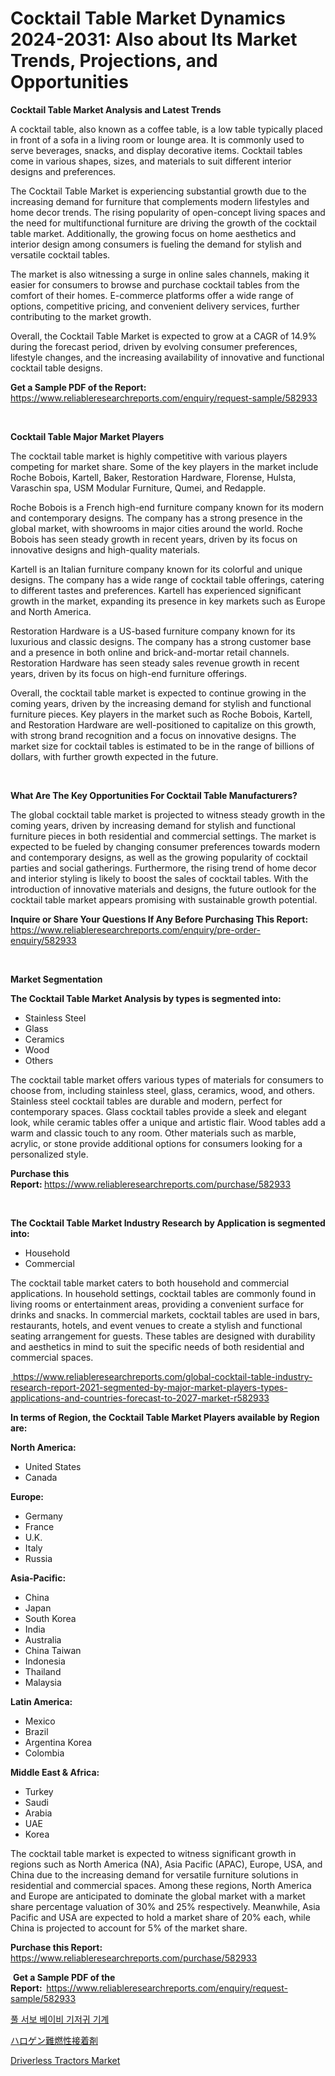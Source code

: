 <p><h1>Cocktail Table Market Dynamics 2024-2031: Also about Its Market Trends, Projections, and Opportunities</h1></p><p><strong>Cocktail Table Market Analysis and Latest Trends</strong></p>
<p><p>A cocktail table, also known as a coffee table, is a low table typically placed in front of a sofa in a living room or lounge area. It is commonly used to serve beverages, snacks, and display decorative items. Cocktail tables come in various shapes, sizes, and materials to suit different interior designs and preferences.</p><p>The Cocktail Table Market is experiencing substantial growth due to the increasing demand for furniture that complements modern lifestyles and home decor trends. The rising popularity of open-concept living spaces and the need for multifunctional furniture are driving the growth of the cocktail table market. Additionally, the growing focus on home aesthetics and interior design among consumers is fueling the demand for stylish and versatile cocktail tables.</p><p>The market is also witnessing a surge in online sales channels, making it easier for consumers to browse and purchase cocktail tables from the comfort of their homes. E-commerce platforms offer a wide range of options, competitive pricing, and convenient delivery services, further contributing to the market growth.</p><p>Overall, the Cocktail Table Market is expected to grow at a CAGR of 14.9% during the forecast period, driven by evolving consumer preferences, lifestyle changes, and the increasing availability of innovative and functional cocktail table designs.</p></p>
<p><strong>Get a Sample PDF of the Report:&nbsp;</strong> <a href="https://www.reliableresearchreports.com/enquiry/request-sample/582933">https://www.reliableresearchreports.com/enquiry/request-sample/582933</a></p>
<p>&nbsp;</p>
<p><strong>Cocktail Table Major Market Players</strong></p>
<p><p>The cocktail table market is highly competitive with various players competing for market share. Some of the key players in the market include Roche Bobois, Kartell, Baker, Restoration Hardware, Florense, Hulsta, Varaschin spa, USM Modular Furniture, Qumei, and Redapple.</p><p>Roche Bobois is a French high-end furniture company known for its modern and contemporary designs. The company has a strong presence in the global market, with showrooms in major cities around the world. Roche Bobois has seen steady growth in recent years, driven by its focus on innovative designs and high-quality materials.</p><p>Kartell is an Italian furniture company known for its colorful and unique designs. The company has a wide range of cocktail table offerings, catering to different tastes and preferences. Kartell has experienced significant growth in the market, expanding its presence in key markets such as Europe and North America.</p><p>Restoration Hardware is a US-based furniture company known for its luxurious and classic designs. The company has a strong customer base and a presence in both online and brick-and-mortar retail channels. Restoration Hardware has seen steady sales revenue growth in recent years, driven by its focus on high-end furniture offerings.</p><p>Overall, the cocktail table market is expected to continue growing in the coming years, driven by the increasing demand for stylish and functional furniture pieces. Key players in the market such as Roche Bobois, Kartell, and Restoration Hardware are well-positioned to capitalize on this growth, with strong brand recognition and a focus on innovative designs. The market size for cocktail tables is estimated to be in the range of billions of dollars, with further growth expected in the future.</p></p>
<p>&nbsp;</p>
<p><strong>What Are The Key Opportunities For Cocktail Table Manufacturers?</strong></p>
<p><p>The global cocktail table market is projected to witness steady growth in the coming years, driven by increasing demand for stylish and functional furniture pieces in both residential and commercial settings. The market is expected to be fueled by changing consumer preferences towards modern and contemporary designs, as well as the growing popularity of cocktail parties and social gatherings. Furthermore, the rising trend of home decor and interior styling is likely to boost the sales of cocktail tables. With the introduction of innovative materials and designs, the future outlook for the cocktail table market appears promising with sustainable growth potential.</p></p>
<p><strong>Inquire or Share Your Questions If Any Before Purchasing This Report:</strong> <a href="https://www.reliableresearchreports.com/enquiry/pre-order-enquiry/582933">https://www.reliableresearchreports.com/enquiry/pre-order-enquiry/582933</a></p>
<p>&nbsp;</p>
<p><strong>Market Segmentation</strong></p>
<p><strong>The Cocktail Table Market Analysis by types is segmented into:</strong></p>
<p><ul><li>Stainless Steel</li><li>Glass</li><li>Ceramics</li><li>Wood</li><li>Others</li></ul></p>
<p><p>The cocktail table market offers various types of materials for consumers to choose from, including stainless steel, glass, ceramics, wood, and others. Stainless steel cocktail tables are durable and modern, perfect for contemporary spaces. Glass cocktail tables provide a sleek and elegant look, while ceramic tables offer a unique and artistic flair. Wood tables add a warm and classic touch to any room. Other materials such as marble, acrylic, or stone provide additional options for consumers looking for a personalized style.</p></p>
<p><strong>Purchase this Report:&nbsp;</strong><a href="https://www.reliableresearchreports.com/purchase/582933">https://www.reliableresearchreports.com/purchase/582933</a></p>
<p>&nbsp;</p>
<p><strong>The Cocktail Table Market Industry Research by Application is segmented into:</strong></p>
<p><ul><li>Household</li><li>Commercial</li></ul></p>
<p><p>The cocktail table market caters to both household and commercial applications. In household settings, cocktail tables are commonly found in living rooms or entertainment areas, providing a convenient surface for drinks and snacks. In commercial markets, cocktail tables are used in bars, restaurants, hotels, and event venues to create a stylish and functional seating arrangement for guests. These tables are designed with durability and aesthetics in mind to suit the specific needs of both residential and commercial spaces.</p></p>
<p><a href="https://www.reliableresearchreports.com/global-cocktail-table-industry-research-report-2021-segmented-by-major-market-players-types-applications-and-countries-forecast-to-2027-market-r582933">&nbsp;https://www.reliableresearchreports.com/global-cocktail-table-industry-research-report-2021-segmented-by-major-market-players-types-applications-and-countries-forecast-to-2027-market-r582933</a></p>
<p><strong>In terms of Region, the Cocktail Table Market Players available by Region are:</strong></p>
<p>
    <p> <strong> North America: </strong>
        <ul>
            <li>United States</li>
            <li>Canada</li>
        </ul>
        </p> 
    <p> <strong> Europe: </strong>
        <ul>
            <li>Germany</li>
            <li>France</li>
            <li>U.K.</li>
            <li>Italy</li>
            <li>Russia</li>
        </ul>
        </p> 
    <p> <strong> Asia-Pacific: </strong>
        <ul>
            <li>China</li>
            <li>Japan</li>
            <li>South Korea</li>
            <li>India</li>
            <li>Australia</li>
            <li>China Taiwan</li>
            <li>Indonesia</li>
            <li>Thailand</li>
            <li>Malaysia</li>
        </ul>
        </p> 
    <p> <strong> Latin America: </strong>
        <ul>
            <li>Mexico</li>
            <li>Brazil</li>
            <li>Argentina Korea</li>
            <li>Colombia</li>
        </ul>
        </p> 
    <p> <strong> Middle East & Africa: </strong>
        <ul>
            <li>Turkey</li>
            <li>Saudi</li>
            <li>Arabia</li>
            <li>UAE</li>
            <li>Korea</li>
        </ul>
    </p>
    </p>
<p><p>The cocktail table market is expected to witness significant growth in regions such as North America (NA), Asia Pacific (APAC), Europe, USA, and China due to the increasing demand for versatile furniture solutions in residential and commercial spaces. Among these regions, North America and Europe are anticipated to dominate the global market with a market share percentage valuation of 30% and 25% respectively. Meanwhile, Asia Pacific and USA are expected to hold a market share of 20% each, while China is projected to account for 5% of the market share.</p></p>
<p><strong>Purchase this Report: </strong><a href="https://www.reliableresearchreports.com/purchase/582933">https://www.reliableresearchreports.com/purchase/582933</a></p>
<p>&nbsp;<strong>Get a Sample PDF of the Report:&nbsp;&nbsp;</strong><a href="https://www.reliableresearchreports.com/enquiry/request-sample/582933">https://www.reliableresearchreports.com/enquiry/request-sample/582933</a></p>
<p><strong></strong></p>
<p><p><a href="https://github.com/asratman/Market-Research-Report-List-1/blob/main/835024287114.md">풀 서보 베이비 기저귀 기계</a></p><p><a href="https://github.com/DayanaRunolfsdottir/Market-Research-Report-List-1/blob/main/859137395472.md">ハロゲン難燃性接着剤</a></p><p><a href="https://github.com/peachesmcdowel1/Market-Research-Report-List-3/blob/main/driverless-tractors-market.md">Driverless Tractors Market</a></p></p>